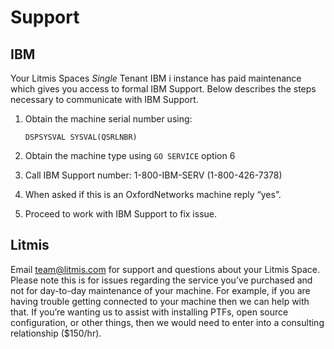 # Support

## IBM

Your Litmis Spaces _Single_ Tenant IBM i instance has paid maintenance which gives you access to formal IBM Support. Below describes the steps necessary to communicate with IBM Support.

1. Obtain the machine serial number using:

   `DSPSYSVAL SYSVAL(QSRLNBR)`

2. Obtain the machine type using `GO SERVICE` option 6
3. Call IBM Support number: 1-800-IBM-SERV \(1-800-426-7378\)
4. When asked if this is an OxfordNetworks machine reply “yes”.
5. Proceed to work with IBM Support to fix issue.

## Litmis

Email [team@litmis.com](mailto:team@litmis.com) for support and questions about your Litmis Space. Please note this is for issues regarding the service you’ve purchased and not for day-to-day maintenance of your machine. For example, if you are having trouble getting connected to your machine then we can help with that. If you’re wanting us to assist with installing PTFs, open source configuration, or other things, then we would need to enter into a consulting relationship \($150/hr\).

